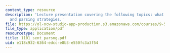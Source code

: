 ```yaml
---
content_type: resource
description: 'Lecture presentation covering the following topics: what is parsing?
  and parsing strategies.'
file: https://ol-ocw-studio-app-production.s3.amazonaws.com/courses/9-591j-language-processing-fall-2004/e118c9326364edcce8b3e550fc3a3f54_1101_sent_parsng.pdf
file_type: application/pdf
resourcetype: Document
title: 1101_sent_parsng.pdf
uid: e118c932-6364-edcc-e8b3-e550fc3a3f54
---
```


